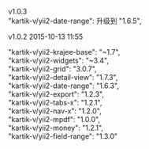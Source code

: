 v1.0.3  
"kartik-v/yii2-date-range": 升级到 "1.6.5",

v1.0.2  2015-10-13 11:55  

"kartik-v/yii2-krajee-base": "~1.7",  
"kartik-v/yii2-widgets": "~3.4",  
"kartik-v/yii2-grid": "3.0.7",  
"kartik-v/yii2-detail-view": "1.7.3",  
"kartik-v/yii2-date-range": "1.6.3",  
"kartik-v/yii2-export": "1.2.3",  
"kartik-v/yii2-tabs-x": "1.2.1",  
"kartik-v/yii2-nav-x": "1.2.0",  
"kartik-v/yii2-mpdf": "1.0.0",  
"kartik-v/yii2-money": "1.2.1",  
"kartik-v/yii2-field-range": "1.3.0"  
